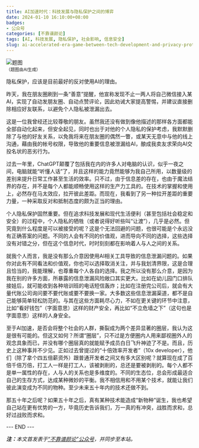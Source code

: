 ```yaml
---
title: AI加速时代：科技发展与隐私保护之间的博弈
date: 2024-01-10 16:10:00+08:00
badges:
- 公众号
categories: [不靠谱颜论]
tags: [AI, 科技发展, 隐私保护, 社会影响, 信息安全]
slug: ai-accelerated-era-game-between-tech-development-and-privacy-protection
---
```


<div class="p-3 text-center">
  <img class="img-fluid" src="/images/2024/0110/01.png" alt="题图" style="max-width:640px">
  <div><small>（题图由AI生成）</small></div>
</div>

隐私保护，应该是目前最好的反对使用AI的理由。

昨天，我在朋友圈刷到一条“善意”提醒，他宣称发现不止一两人将自己微信接入某AI，实现了自动发朋友圈、自动点赞评论，因此劝诫大家提高警惕，并建议直接删除相应好友联系，以避免个人隐私被泄漏出去。

这是一位我曾经还比较尊敬的朋友。虽然我还没有做到像他描述的那样各方面都能全部自动化起来，但安全起见，同时也出于对他的个人隐私的保护考虑，我默默删除了与他的好友关系，以免我将来在朋友圈的偶然一瞥，或某天无意中与他的线上沟通，藉由我的帐号权限，导致他的重要信息被泄漏给AI，酿成我卖友求荣向AI交投名状的恶劣行为。

过去一年里，ChatGPT颠覆了包括我在内的许多人对电脑的认识，似乎一夜之间，电脑就能“听懂人话”了，并且这样的能力竟然能够为我自己所用，以数量级的差别来提升日常工作甚至生活的效率。只不过，由于信息差的存在，也由于魔法结界的存在，并不是每个人都能顺畅使用这样的生产力工具的。在技术的掌握和使用上，必然存在马太效应，拉开彼此差距。而现在，我看到了另一种拉开差距的重要力量，一种采取反对和抵制态度的颇为正当的理由。

个人隐私保护固然重要。但在追求科技发展和现代生活便利（甚至包括社会稳定和安全）的过程中，个人隐私的牺牲（或者说得好听些叫“让渡”），几乎是必然。但究竟到什么程度是可以被接受的呢？这是个无法回避的问题，也很可能是个永远没有正确答案的问题。不同的人会有不同的价值观，进而导向不同的选择，这些选择没有对错之分，但在这个信息时代，时时刻刻都在影响着人与人之间的关系。

就我个人而言，我是没有那么介意因使用AI相关工具导致的信息泄漏问题的。如果你对此有不同看法和价值观，你也可以选择取消关注，并与我划清界限，这是合理且恰当的，我能理解，也尊重每个人各自的选择。我之所以没有那么介意，是因为我在别的许多方面，所暴露的信息泄漏风险敞口其实更大。比如在幼儿园门口排队接娃后，就可能收到各种培训班的电话短信轰炸；比如在注册完公司后，就会有大量代账公司询问要不要代账或要不要换一家。大多数这些信息泄漏渠道，都不是自己能够简单轻松防范的。与其在这些方面耗尽心力，不如在更关键的环节中注意，比如“看好钱包”（字面意思）这样的财产安全，再比如“不立危墙之下”（这句也是字面意思）这样的人身安全。

至于AI加速，是否会将整个社会的人群，撕裂成为两个差异显著的圈层，我认为这是很有可能的。但这又如何？所谓“圈层”，只不过是方便圈内人用来鄙视圈外人的观念具象而已，并没有哪个圈层真的就能赋予成员白日飞升神迹了不是。而且，历史上这种事并不少见。正如过去曾提过的“十倍效率开发者”（10x developer），他们（除了拿个四五倍薪资外）跟普通开发者之间又有多大区别呢？就算现在成了百倍千倍万倍，打工人一样是打工人，该被剥削的，总还是要被剥削的。每个人都不是单一属性的存在，人与人的关系也是多维度的。不同的生态位，总会形成最适合自己的生存方式，达成某种微妙的平衡。我不相信用和不用某个技术，就能让我们彼此演变成为不同的物种。至少未来五十年内的技术还做不到。

那五十年之后呢？如果五十年之后，真有某种技术能造成“新物种”诞生，我也希望自己站在更有优势的一方，毕竟历史告诉我们，万一真的有冲突，战胜而求和，总好过战败而求和。

<div class="p-5 text-center">--- END ---</div>

<i><b>注：</b>本文首发表于[“不靠谱颜论”公众号](https://mp.weixin.qq.com/s/FNu2EtRGtXyhORAuT8a8jA)，并同步至本站。</i>
